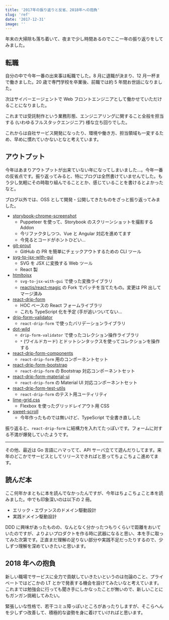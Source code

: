 ```yaml
---
title: '2017年の振り返りと反省、2018年への抱負'
slug: 'ref'
date: '2017-12-31'
image: ''
---
```


年末の大掃除も落ち着いて、夜まで少し時間あるのでここ一年の振り返りをしてみました。

## 転職

自分の中で今年一番の出来事は転職でした。8 月に退職が決まり、12 月一杯まで働きました。20 歳で専門学校を卒業後、前職では約 5 年間お世話になりました。

次はサイバーエージェントで Web フロントエンジニアとして働かせていただけることになりました。

これまでは受託制作という業務形態、エンジニアリングに関すること全般を担当する (いわゆるフルスタックエンジニア) 様な立ち回りでした。

これからは自社サービス開発になったり、環境や働き方、担当領域も一変するため、早めに慣れていかないとなと考えています。

## アウトプット

今年はあまりアウトプットが出来ていない年になってしまいました...。今年一番の反省点です。振り返ってみると、特にブログは全然書けていませんでした。もう少し気軽にその時取り組んでることとか、感じていることを書けるとよかったなと。

ブログ以外では、OSS として開発・公開してきたものをざっと振り返ってみました。

- [storybook-chrome-screenshot](https://github.com/tsuyoshiwada/storybook-chrome-screenshot)
  - Puppeteer を使って、Storybook のスクリーンショットを撮影する Addon
  - 今リファクタしつつ、Vue と Angular 対応を進めてます
  - 今見るとコードがホントひどい...
- [git-prout](https://github.com/tsuyoshiwada/git-prout)
  - GitHub の PR を簡単にチェックアウトするための CLI ツール
- [svg-to-jsx-with-gui](https://github.com/tsuyoshiwada/svg-to-jsx-with-gui)
  - SVG を JSX に変換する Web ツール
  - React 製
- [htmltojsx](https://github.com/tsuyoshiwada/htmltojsx)
  - `svg-to-jsx-with-gui` で使った変換ライブラリ
  - [reactjs/react-magic](https://github.com/reactjs/react-magic) の Fork でパッチを当てたもの。変更は PR 出してマージ済み
- [react-drip-form](https://github.com/tsuyoshiwada/react-drip-form)
  - HOC ベースの React フォームライブラリ
  - これも TypeScript 化を予定 (手が追いついてない...
- [drip-form-validator](https://github.com/tsuyoshiwada/drip-form-validator)
  - `react-drip-form` で使ったバリデーションライブラリ
- [dot-wild](https://github.com/tsuyoshiwada/dot-wild)
  - `drip-form-validator` で使ったコレクション操作ライブラリ
  - `*` (ワイルドカード) とドットシンタックスを使ってコレクションを操作する
- [react-drip-form-components](https://github.com/tsuyoshiwada/react-drip-form-components)
  - `react-drip-form` 用のコンポーネントセット
- [react-drip-form-bootstrap](https://github.com/tsuyoshiwada/react-drip-form-bootstrap)
  - `react-drip-form` の Bootstrap 対応コンポーネントセット
- [react-drip-form-material-ui](https://github.com/tsuyoshiwada/react-drip-form-material-ui)
  - `react-drip-form` の Material UI 対応コンポーネントセット
- [react-drip-form-test-utils](https://github.com/tsuyoshiwada/react-drip-form-test-utils)
  - `react-drip-form` のテスト用ユーティリティ
- [lime-grid.css](https://github.com/tsuyoshiwada/lime-grid.css)
  - Flexbox を使ったグリッドレイアウト用 CSS
- [sweet-scroll](https://github.com/tsuyoshiwada/sweet-scroll)
  - 今年作ったものでは無いけど、TypeScript で全書き直しした

振り返ると、`react-drip-form` に結構力を入れてたっぽいです。フォームに対する不満が爆発していたようです。

---

その他、最近は Go 言語にハマってて、API サーバ立てて遊んだりしてます。来年のどこかでサービスとしてリリースできればと思ってちょこちょこ進めてます。

## 読んだ本

ここ何年かまともに本を読んでなかったんですが、今年はちょこちょこと本を読みました。中でも印象深いのは以下の 2 冊。

- エリック・エヴァンスのドメイン駆動設計
- 実践ドメイン駆動設計

DDD に興味があったものの、なんとなく分かったつもりくらいで距離をおいていたのですが、よりよいプロダクトを作る時に武器になると思い、本を手に取ってみた次第です。正直まだ理解の足りない部分や実践不足だったりするので、少しずつ理解を深めていきたいと思います。

## 2018 年への抱負

新しい職場でサービスに全力で貢献していきたいというのは勿論のこと、プライベートではどこかの LT とかで発表する機会を設けてみたいなと考えています。これまでは勉強会に行っても聞き手にしかなったことが無いので、新しいことにもガンガン挑戦してみたい。

緊張しいな性格で、若干コミュ障っぽいところがあったりしますが、そこらへんを少しずつ改善して、積極的な姿勢を身に着けていければと思います。
